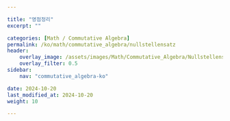 ```yaml
---

title: "영점정리"
excerpt: ""

categories: [Math / Commutative Algebra]
permalink: /ko/math/commutative_algebra/nullstellensatz
header:
    overlay_image: /assets/images/Math/Commutative_Algebra/Nullstellensatz.png
    overlay_filter: 0.5
sidebar: 
    nav: "commutative_algebra-ko"

date: 2024-10-20
last_modified_at: 2024-10-20
weight: 10

---
```



